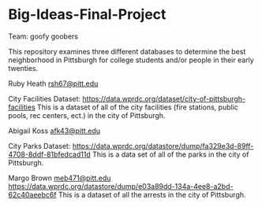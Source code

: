 # Big-Ideas-Final-Project

Team:  goofy goobers

This repository examines three different databases to determine the best neighborhood in Pittsburgh for college students and/or people in their early twenties.


Ruby Heath
rsh67@pitt.edu

City Facilities Dataset:
https://data.wprdc.org/dataset/city-of-pittsburgh-facilities
This is a dataset of all of the city facilities (fire stations, public pools, rec centers, ect.) in the city of Pittsburgh.


Abigail Koss
afk43@pitt.edu

City Parks Dataset:
https://data.wprdc.org/datastore/dump/fa329e3d-89ff-4708-8ddf-81bfedcad11d
This is a data set of all of the parks in the city of Pittsburgh.


Margo Brown
meb471@pitt.edu
https://data.wprdc.org/datastore/dump/e03a89dd-134a-4ee8-a2bd-62c40aeebc6f
This is a dataset of all the arrests in the city of Pittsburgh.
